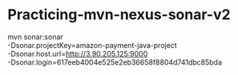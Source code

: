 # Practicing-mvn-nexus-sonar-v2


mvn sonar:sonar \
  -Dsonar.projectKey=amazon-payment-java-project \
  -Dsonar.host.url=http://3.90.205.125:9000 \
  -Dsonar.login=617eeb4004e525e2eb36658f8804d741dbc85bda
